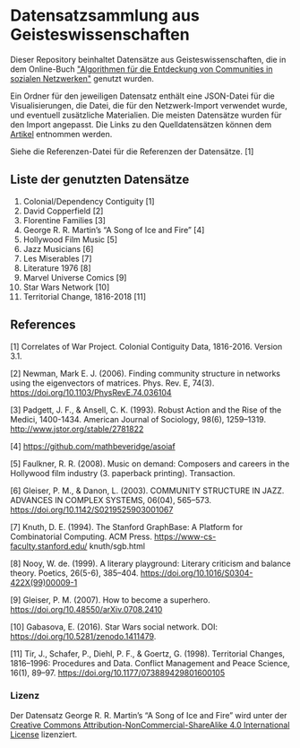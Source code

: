 # Datensatzsammlung aus Geisteswissenschaften

Dieser Repository beinhaltet Datensätze aus Geisteswissenschaften, die in dem Online-Buch ["Algorithmen für die Entdeckung von Communities in sozialen Netzwerken"](http://ocd.git.dbis.rwth-aachen.de/Online-Buch) genutzt wurden.

Ein Ordner für den jeweiligen Datensatz enthält eine JSON-Datei für die Visualisierungen, die Datei, die für den Netzwerk-Import verwendet wurde, und eventuell zusätzliche Materialien. Die meisten Datensätze wurden für den Import angepasst. Die Links zu den Quelldatensätzen können dem [Artikel](https://ocd.git.dbis.rwth-aachen.de/Online-Buch/DSS/Datensatzsammlung_aus_Geisteswissenschaften) entnommen werden.

Siehe die Referenzen-Datei für die Referenzen der Datensätze. [1]

## Liste der genutzten Datensätze

1. Colonial/Dependency Contiguity [1]
2. David Copperfield [2]
3. Florentine Families [3]
4. George R. R. Martin’s “A Song of Ice and Fire” [4]
5. Hollywood Film Music [5]
6. Jazz Musicians [6]
7. Les Miserables [7]
8. Literature 1976 [8]
9. Marvel Universe Comics [9]
10. Star Wars Network [10]
11. Territorial Change, 1816-2018 [11]


## References
<a id="1">[1]</a> 
Correlates of War Project. Colonial Contiguity Data, 1816-2016. Version 3.1. 

<a id="2">[2]</a>
Newman, Mark E. J. (2006). Finding community structure in networks using the eigenvectors of matrices. Phys. Rev. E, 74(3). https://doi.org/10.1103/PhysRevE.74.036104

<a id="3">[3]</a>
Padgett, J. F., & Ansell, C. K. (1993). Robust Action and the Rise of the Medici, 1400-1434. American Journal of Sociology, 98(6), 1259–1319. http://www.jstor.org/stable/2781822


<a id="4">[4]</a>
https://github.com/mathbeveridge/asoiaf

<a id="5">[5]</a>
Faulkner, R. R. (2008). Music on demand: Composers and careers in the Hollywood film industry (3. paperback printing). Transaction.

<a id="6">[6]</a>
Gleiser, P. M., & Danon, L. (2003). COMMUNITY STRUCTURE IN JAZZ. ADVANCES IN COMPLEX SYSTEMS, 06(04), 565–573. https://doi.org/10.1142/S0219525903001067

<a id="7">[7]</a>
Knuth, D. E. (1994). The Stanford GraphBase: A Platform for Combinatorial Computing. ACM Press. https://www-cs-faculty.stanford.edu/ knuth/sgb.html

<a id="8">[8]</a>
Nooy, W. de. (1999). A literary playground: Literary criticism and balance theory. Poetics, 26(5-6), 385–404. https://doi.org/10.1016/S0304-422X(99)00009-1

<a id="9">[9]</a>
Gleiser, P. M. (2007). How to become a superhero. https://doi.org/10.48550/arXiv.0708.2410

<a id="10">[10]</a>
Gabasova, E. (2016). Star Wars social network. DOI: https://doi.org/10.5281/zenodo.1411479.

<a id="11">[11]</a>
Tir, J., Schafer, P., Diehl, P. F., & Goertz, G. (1998). Territorial Changes, 1816–1996: Procedures and Data. Conflict Management and Peace Science, 16(1), 89–97. https://doi.org/10.1177/073889429801600105 

### Lizenz
Der Datensatz George R. R. Martin’s “A Song of Ice and Fire” wird unter der [Creative Commons Attribution-NonCommercial-ShareAlike 4.0 International License](https://creativecommons.org/licenses/by-nc-sa/4.0/) lizenziert.
